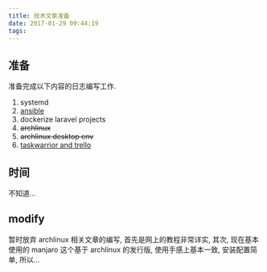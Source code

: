 ```yaml
---
title: 技术文章准备
date: 2017-01-29 09:44:19
tags:
---
```



## 准备

准备完成以下内容的日志编写工作.

<!--more-->

1. systemd
1. [ansible](/2017/01/29/play-ansible/)
1. dockerize laravel projects
1. ~~archlinux~~
1. ~~archlinux desktop env~~
1. [taskwarrior and trello](/2017/05/17/taskwarrior-and-trello/)

## 时间

不知道...

## modify

暂时放弃 archlinux 相关文章的编写, 首先是网上的教程非常详实, 其次, 现在基本使用的 manjaro 这个基于 archlinux 的发行版, 使用手感上基本一致, 安装配置简单, 所以...
